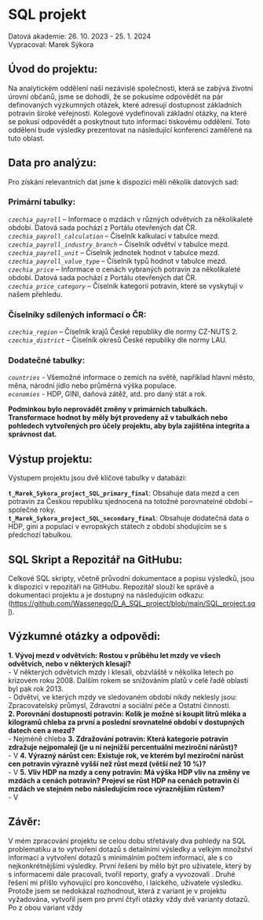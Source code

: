 # SQL projekt
Datová akademie: 26. 10. 2023 - 25. 1. 2024  
Vypracoval: Marek Sýkora

## Úvod do projektu:
Na analytickém oddělení naší nezávislé společnosti, která se zabývá životní úrovní občanů, jsme se dohodli, že se pokusíme odpovědět na pár definovaných výzkumných otázek, které adresují dostupnost základních potravin široké veřejnosti. Kolegové vydefinovali základní otázky, na které se pokusí odpovědět a poskytnout tuto informaci tiskovému oddělení. Toto oddělení bude výsledky prezentovat na následující konferenci zaměřené na tuto oblast.

## Data pro analýzu:
Pro získání relevantních dat jsme k dispozici měli několik datových sad:  
### Primární tabulky:  
_`czechia_payroll`_ – Informace o mzdách v různých odvětvích za několikaleté období. Datová sada pochází z Portálu otevřených dat ČR.  
_`czechia_payroll_calculation`_ – Číselník kalkulací v tabulce mezd.  
_`czechia_payroll_industry_branch`_ – Číselník odvětví v tabulce mezd.  
_`czechia_payroll_unit`_ – Číselník jednotek hodnot v tabulce mezd.  
_`czechia_payroll_value_type`_ – Číselník typů hodnot v tabulce mezd.  
_`czechia_price`_ – Informace o cenách vybraných potravin za několikaleté období. Datová sada pochází z Portálu otevřených dat ČR.  
_`czechia_price_category`_ – Číselník kategorií potravin, které se vyskytují v našem přehledu.   

### Číselníky sdílených informací o ČR:     
_`czechia_region`_ – Číselník krajů České republiky dle normy CZ-NUTS 2.  
_`czechia_district`_ – Číselník okresů České republiky dle normy LAU.    

### Dodatečné tabulky:  
_`countries`_ - Všemožné informace o zemích na světě, například hlavní město, měna, národní jídlo nebo průměrná výška populace.  
_`economies`_ - HDP, GINI, daňová zátěž, atd. pro daný stát a rok.    

__Podmínkou bylo neprovádět změny v primárních tabulkách. Transformace hodnot by měly být provedeny až v tabulkách nebo pohledech vytvořených pro účely projektu, aby byla zajištěna integrita a správnost dat.__

## Výstup projektu:
Výstupem projektu jsou dvě klíčové tabulky v databázi:

__`t_Marek_Sykora_project_SQL_primary_final`__: Obsahuje data mezd a cen potravin za Českou republiku sjednocená na totožné porovnatelné období – společné roky.  
__`t_Marek_Sykora_project_SQL_secondary_final`__: Obsahuje dodatečná data o HDP, gini a populaci v evropských státech z období shodujícím se s předchozí tabulkou.

## SQL Skript a Repozitář na GitHubu:
Celkové SQL skripty, včetně průvodní dokumentace a popisu výsledků, jsou k dispozici v repozitáři na GitHubu. Repozitář slouží ke správě a dokumentaci projektu a je dostupný na následujícím odkazu:  (https://github.com/Wassenego/D_A_SQL_project/blob/main/SQL_project.sql).

## Výzkumné otázky a odpovědi:  
__1.  Vývoj mezd v odvětvích: Rostou v průběhu let mzdy ve všech odvětvích, nebo v některých klesají?__  
      - V některých odvětvích mzdy i klesali, obzvláště v několika letech po krizovém roku 2008. Dalším rokem se snižováním platů v celé řadě oblastí byl pak rok 2013.  
      - Odvětví, ve kterých mzdy ve sledovaném období nikdy neklesly jsou: Zpracovatelský průmysl, Zdravotní a sociální péče a Ostatní činnosti.  
__2.  Porovnání dostupnosti potravin: Kolik je možné si koupit litrů mléka a kilogramů chleba za první a poslední srovnatelné období v dostupných datech cen a mezd?__      
      - Nejméně chleba
__3.  Zdražování potravin: Která kategorie potravin zdražuje nejpomaleji (je u ní nejnižší percentuální meziroční nárůst)?__    
      - V 
__4.  Výrazný nárůst cen: Existuje rok, ve kterém byl meziroční nárůst cen potravin výrazně vyšší než růst mezd (větší než 10 %)?__    
      - V
__5.  Vliv HDP na mzdy a ceny potravin: Má výška HDP vliv na změny ve mzdách a cenách potravin? Projeví se růst HDP na cenách potravin či mzdách ve stejném nebo následujícím roce výraznějším růstem?__    
      - V

## Závěr:
V mém zpracování projektu se celou dobu střetávaly dva pohledy na SQL problematiku a to vytvoření dotazů s detailními výsledky a velkým množství informací a vytvoření dotazů s minimálním počtem informací, ale s co nejkonkrétnějšími výsledky. První řešení by mělo být pro uživatele, který by s informacemi dále pracovali, tvořil reporty, grafy a vyvozovali . Druhé řešení mi přišlo vyhovující pro koncového, i laického, uživatele výsledku. Protože jsem se nedokázal rozhodnout, která z variant je v projektu vyžadována, vytvořil jsem pro první čtyři otázky vždy dvě varianty dotazů. Po  z obou variant vždy 

